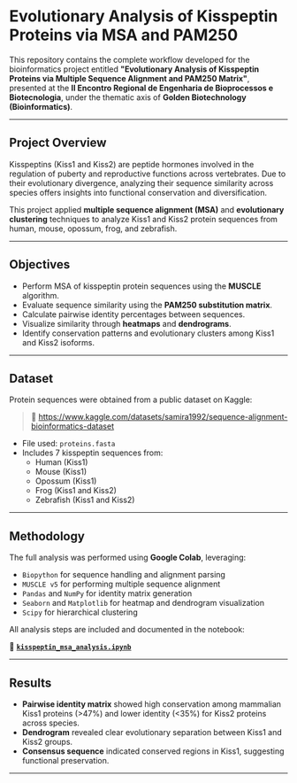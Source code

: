 # Evolutionary Analysis of Kisspeptin Proteins via MSA and PAM250

This repository contains the complete workflow developed for the bioinformatics project entitled **"Evolutionary Analysis of Kisspeptin Proteins via Multiple Sequence Alignment and PAM250 Matrix"**, presented at the **II Encontro Regional de Engenharia de Bioprocessos e Biotecnologia**, under the thematic axis of **Golden Biotechnology (Bioinformatics)**.

---

## Project Overview

Kisspeptins (Kiss1 and Kiss2) are peptide hormones involved in the regulation of puberty and reproductive functions across vertebrates. Due to their evolutionary divergence, analyzing their sequence similarity across species offers insights into functional conservation and diversification.

This project applied **multiple sequence alignment (MSA)** and **evolutionary clustering** techniques to analyze Kiss1 and Kiss2 protein sequences from human, mouse, opossum, frog, and zebrafish.

---

## Objectives

- Perform MSA of kisspeptin protein sequences using the **MUSCLE** algorithm.
- Evaluate sequence similarity using the **PAM250 substitution matrix**.
- Calculate pairwise identity percentages between sequences.
- Visualize similarity through **heatmaps** and **dendrograms**.
- Identify conservation patterns and evolutionary clusters among Kiss1 and Kiss2 isoforms.

---

## Dataset

Protein sequences were obtained from a public dataset on Kaggle:

> 🔗 https://www.kaggle.com/datasets/samira1992/sequence-alignment-bioinformatics-dataset

- File used: `proteins.fasta`
- Includes 7 kisspeptin sequences from:
  - Human (Kiss1)
  - Mouse (Kiss1)
  - Opossum (Kiss1)
  - Frog (Kiss1 and Kiss2)
  - Zebrafish (Kiss1 and Kiss2)

---

## Methodology

The full analysis was performed using **Google Colab**, leveraging:

- `Biopython` for sequence handling and alignment parsing  
- `MUSCLE v5` for performing multiple sequence alignment  
- `Pandas` and `NumPy` for identity matrix generation  
- `Seaborn` and `Matplotlib` for heatmap and dendrogram visualization  
- `Scipy` for hierarchical clustering

All analysis steps are included and documented in the notebook:

📄 **[`kisspeptin_msa_analysis.ipynb`](./kisspeptin_msa_analysis.ipynb)**

---

## Results

- **Pairwise identity matrix** showed high conservation among mammalian Kiss1 proteins (>47%) and lower identity (<35%) for Kiss2 proteins across species.
- **Dendrogram** revealed clear evolutionary separation between Kiss1 and Kiss2 groups.
- **Consensus sequence** indicated conserved regions in Kiss1, suggesting functional preservation.

---
